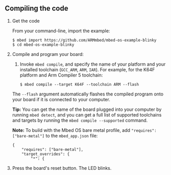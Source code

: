 ## Compiling the code

1. Get the code

   From your command-line, import the example:

   ```console
   $ mbed import https://github.com/ARMmbed/mbed-os-example-blinky
   $ cd mbed-os-example-blinky
   ```

1. Compile and program your board:

   1. Invoke `mbed compile`, and specify the name of your platform and your installed toolchain (`GCC_ARM`, `ARM`, `IAR`). For example, for the K64F platform and Arm Compiler 5 toolchain:

       ```console
       $ mbed compile --target K64F --toolchain ARM --flash
       ```

   The `--flash` argument automatically flashes the compiled program onto your board if it is connected to your computer.

   <span class="tips">**Tip:** You can get the name of the board plugged into your computer by running `mbed detect`, and you can get a full list of supported toolchains and targets by running the `mbed compile --supported` command.</span>

   <span class="notes">**Note:** To build with the Mbed OS bare metal profile, add `"requires": ["bare-metal"]` to the `mbed_app.json` file:<br />
      ```NOCI
      {
          "requires": ["bare-metal"],
          "target_overrides": {
              "*": {
      ```
   </span>

1. Press the board's reset button. The LED blinks.
